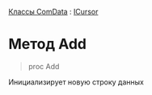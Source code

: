 ﻿---
Keywords: Add
Link: .ICursor.@Add
---

[Классы ComData](topic:.Custom.ComData.Default) : [ICursor](Default)

# Метод Add

> proc Add

Инициализирует новую строку данных

